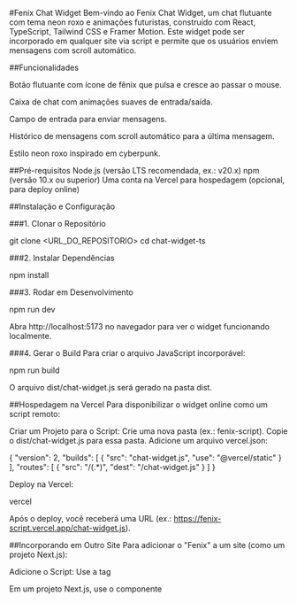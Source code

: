 #Fenix Chat Widget
Bem-vindo ao Fenix Chat Widget, um chat flutuante com tema neon roxo e animações futuristas, construído com React, TypeScript, Tailwind CSS e Framer Motion. Este widget pode ser incorporado em qualquer site via script e permite que os usuários enviem mensagens com scroll automático.

##Funcionalidades

Botão flutuante com ícone de fênix que pulsa e cresce ao passar o mouse.

Caixa de chat com animações suaves de entrada/saída.

Campo de entrada para enviar mensagens.

Histórico de mensagens com scroll automático para a 
última mensagem.

Estilo neon roxo inspirado em cyberpunk.

##Pré-requisitos
Node.js (versão LTS recomendada, ex.: v20.x)
npm (versão 10.x ou superior)
Uma conta na Vercel para hospedagem (opcional, para deploy online)

##Instalação e Configuração

###1. Clonar o Repositório

git clone <URL_DO_REPOSITORIO>
cd chat-widget-ts

###2. Instalar Dependências

npm install

###3. Rodar em Desenvolvimento

npm run dev

Abra http://localhost:5173 no navegador para ver o widget funcionando localmente.

###4. Gerar o Build
Para criar o arquivo JavaScript incorporável:

npm run build

O arquivo dist/chat-widget.js será gerado na pasta dist.


##Hospedagem na Vercel
Para disponibilizar o widget online como um script remoto:

Criar um Projeto para o Script:
Crie uma nova pasta (ex.: fenix-script).
Copie o dist/chat-widget.js para essa pasta.
Adicione um arquivo vercel.json:

{
  "version": 2,
  "builds": [
    {
      "src": "chat-widget.js",
      "use": "@vercel/static"
    }
  ],
  "routes": [
    {
      "src": "/(.*)",
      "dest": "/chat-widget.js"
    }
  ]
}

Deploy na Vercel:

vercel

Após o deploy, você receberá uma URL (ex.: https://fenix-script.vercel.app/chat-widget.js).

##Incorporando em Outro Site
Para adicionar o "Fenix" a um site (como um projeto Next.js):

Adicione o Script:
Use a tag <script> com a URL do deploy:
html

<script src="https://fenix-script.vercel.app/chat-widget.js" defer></script>

Em um projeto Next.js, use o componente <Script>:
tsx

import Script from 'next/script';

<Script
  src="https://fenix-script.vercel.app/chat-widget.js"
  strategy="afterInteractive"
/>

##Onde Colocar:
Para aparecer em todas as páginas no Next.js, coloque no app/layout.tsx dentro do <body>:

<body>
  <Script src="https://fenix-script.vercel.app/chat-widget.js" strategy="afterInteractive" />
  {children}
</body>


###Para uma página específica, adicione no componente da página.

##Teste:
O botão da fênix aparecerá no canto inferior direito. Clique para abrir o chat.
Estrutura do Projeto:

src/ChatWidget.tsx: Componente principal do chat.
src/main.tsx: Ponto de entrada que injeta o widget no DOM.
src/index.css: Estilos globais com Tailwind.
vite.config.ts: Configuração do Vite para build IIFE.
tailwind.config.js: Configuração do Tailwind com cores e sombras personalizadas.

##Personalização

Cores: Edite as classes Tailwind em ChatWidget.tsx ou ajuste o tailwind.config.js.

##Ícone: Substitua a URL da imagem em <img src="https://port-bu.s3.eu-north-1.amazonaws.com/fenix-chat.png" /> por outra.

##Posição: Altere bottom-5 right-5 para outra posição (ex.: top-5 left-5).

##Resolução de Problemas

###Widget Não Aparece:

Verifique o console do navegador por erros.
Confirme que a URL do script está acessível e retorna o código JS.

Aumente o z-index em ChatWidget.tsx para z-[9999] se houver sobreposição.
Erro de Carregamento:
Use onLoad no <Script> para debug:

<Script src="..." strategy="afterInteractive" onLoad={() => console.log("Carregado!")} />

##Contribuição

Sinta-se à vontade para abrir issues ou pull requests com melhorias! 